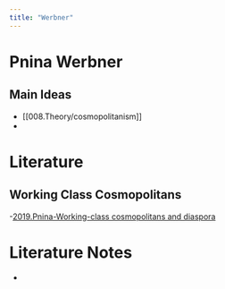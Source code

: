 ```yaml
---
title: "Werbner"
---
```

# Pnina Werbner

## Main Ideas
- [[008.Theory/cosmopolitanism]]
- 



# Literature
## Working Class Cosmopolitans
-[2019.Pnina-Working-class cosmopolitans and diaspora](002.Literature%20Notes/2019.Pnina-Working-class%20cosmopolitans%20and%20diaspora.md)

# Literature Notes
- 